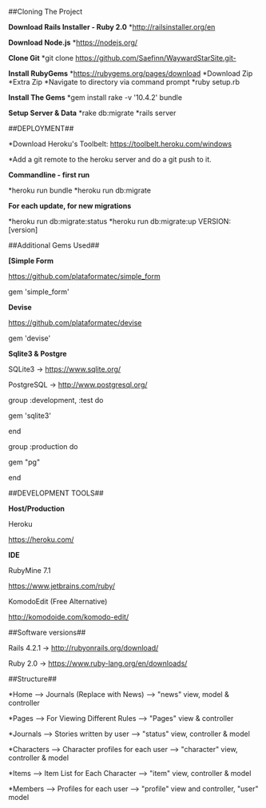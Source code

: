 ##Cloning The Project



**Download Rails Installer - Ruby 2.0**
*http://railsinstaller.org/en  

**Download Node.js**
*https://nodejs.org/

**Clone Git**
*git clone https://github.com/Saefinn/WaywardStarSite.git-

**Install RubyGems**
*https://rubygems.org/pages/download
*Download Zip
*Extra Zip
*Navigate to directory via command prompt
*ruby setup.rb

**Install The Gems**
*gem install rake -v '10.4.2'
bundle

**Setup Server & Data**
*rake db:migrate
*rails server




##DEPLOYMENT##

*Download Heroku's Toolbelt: https://toolbelt.heroku.com/windows

*Add a git remote to the heroku server and do a git push to it. 

**Commandline - first run**

*heroku run bundle
*heroku run db:migrate

**For each update, for new migrations** 

*heroku run db:migrate:status
*heroku run db:migrate:up VERSION:[version]



##Additional Gems Used##

**[Simple Form**

https://github.com/plataformatec/simple_form


gem 'simple_form'


**Devise**

https://github.com/plataformatec/devise


gem 'devise'


**Sqlite3 & Postgre**

SQLite3 -> https://www.sqlite.org/

PostgreSQL -> http://www.postgresql.org/


group :development, :test do

  gem 'sqlite3'

end


group :production do

  gem "pg"

end



##DEVELOPMENT TOOLS##




**Host/Production**

Heroku

https://heroku.com/


**IDE**

RubyMine 7.1

https://www.jetbrains.com/ruby/

KomodoEdit (Free Alternative)

http://komodoide.com/komodo-edit/


##Software versions##


Rails 4.2.1 -> http://rubyonrails.org/download/

Ruby 2.0 -> https://www.ruby-lang.org/en/downloads/




##Structure##

*Home --> Journals (Replace with News) --> "news" view, model & controller

*Pages --> For Viewing Different Rules --> "Pages" view & controller

*Journals --> Stories written by user --> "status" view, controller & model

*Characters --> Character profiles for each user --> "character" view, controller & model

*Items --> Item List for Each Character --> "item" view, controller & model

*Members --> Profiles for each user --> "profile" view and controller, "user" model








